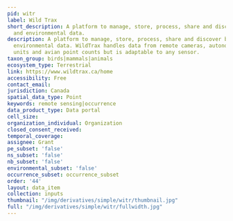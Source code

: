 ```yaml
---
pid: witr
label: Wild Trax
short_description: A platform to manage, store, process, share and discover biological
  and environmental data.
description: A platform to manage, store, process, share and discover biological and
  environmental data. WildTrax handles data from remote cameras, autonomous recording
  units and avian point counts but is adaptable to any sensor.
taxon_group: birds|mammals|animals
ecosystem_type: Terrestrial
link: https://www.wildtrax.ca/home
accessibility: Free
contact_email: 
jurisdiction: Canada
spatial_data_type: Point
keywords: remote sensing|occurrence
data_product_type: Data portal
cell_size: 
organization_individual: Organization
closed_consent_received: 
temporal_coverage: 
assignee: Grant
pe_subset: 'false'
ns_subset: 'false'
nb_subset: 'false'
environmental_subset: 'false'
occurrence_subset: occurrence_subset
order: '44'
layout: data_item
collection: inputs
thumbnail: "/img/derivatives/simple/witr/thumbnail.jpg"
full: "/img/derivatives/simple/witr/fullwidth.jpg"
---
```


